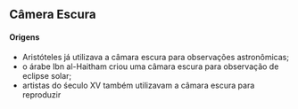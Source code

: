 ## Câmera Escura

#### Origens 
+ Aristóteles já utilizava a câmara escura para observações astronômicas;
+ o árabe Ibn al-Haitham criou uma câmara escura para observação de eclipse solar;
+ artistas do śeculo XV também utilizavam a câmara escura para reproduzir 
